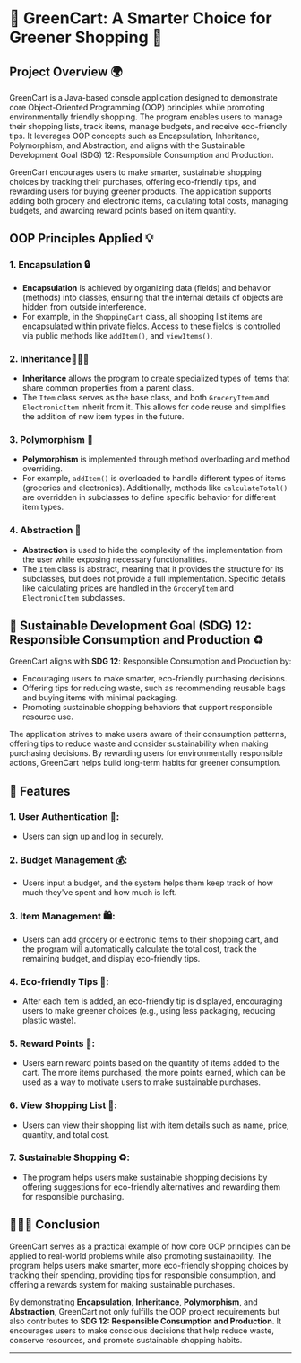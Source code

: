 # 🌿 GreenCart: A Smarter Choice for Greener Shopping 🛒

## Project Overview 🌍

GreenCart is a Java-based console application designed to demonstrate core Object-Oriented Programming (OOP) principles while promoting environmentally friendly shopping. The program enables users to manage their shopping lists, track items, manage budgets, and receive eco-friendly tips. It leverages OOP concepts such as Encapsulation, Inheritance, Polymorphism, and Abstraction, and aligns with the Sustainable Development Goal (SDG) 12: Responsible Consumption and Production.

GreenCart encourages users to make smarter, sustainable shopping choices by tracking their purchases, offering eco-friendly tips, and rewarding users for buying greener products. The application supports adding both grocery and electronic items, calculating total costs, managing budgets, and awarding reward points based on item quantity.

## OOP Principles Applied 💡

### 1. **Encapsulation** 🔒
- **Encapsulation** is achieved by organizing data (fields) and behavior (methods) into classes, ensuring that the internal details of objects are hidden from outside interference.
- For example, in the `ShoppingCart` class, all shopping list items are encapsulated within private fields. Access to these fields is controlled via public methods like `addItem()`, and `viewItems()`.

### 2. **Inheritance**👩🏻‍💻
- **Inheritance** allows the program to create specialized types of items that share common properties from a parent class.
- The `Item` class serves as the base class, and both `GroceryItem` and `ElectronicItem` inherit from it. This allows for code reuse and simplifies the addition of new item types in the future.

### 3. **Polymorphism** 🔄
- **Polymorphism** is implemented through method overloading and method overriding.
- For example, `addItem()` is overloaded to handle different types of items (groceries and electronics). Additionally, methods like `calculateTotal()` are overridden in subclasses to define specific behavior for different item types.

### 4. **Abstraction** 🧩
- **Abstraction** is used to hide the complexity of the implementation from the user while exposing necessary functionalities.
- The `Item` class is abstract, meaning that it provides the structure for its subclasses, but does not provide a full implementation. Specific details like calculating prices are handled in the `GroceryItem` and `ElectronicItem` subclasses.

## 🌱 Sustainable Development Goal (SDG) 12: Responsible Consumption and Production ♻️

GreenCart aligns with **SDG 12**: Responsible Consumption and Production by:
- Encouraging users to make smarter, eco-friendly purchasing decisions.
- Offering tips for reducing waste, such as recommending reusable bags and buying items with minimal packaging.
- Promoting sustainable shopping behaviors that support responsible resource use.

The application strives to make users aware of their consumption patterns, offering tips to reduce waste and consider sustainability when making purchasing decisions. By rewarding users for environmentally responsible actions, GreenCart helps build long-term habits for greener consumption.

## 🚀 Features

### 1. **User Authentication** 🔑:
   - Users can sign up and log in securely.

### 2. **Budget Management** 💰:
   - Users input a budget, and the system helps them keep track of how much they've spent and how much is left.

### 3. **Item Management** 🛍️:
   - Users can add grocery or electronic items to their shopping cart, and the program will automatically calculate the total cost, track the remaining budget, and display eco-friendly tips.

### 4. **Eco-friendly Tips** 🌿:
   - After each item is added, an eco-friendly tip is displayed, encouraging users to make greener choices (e.g., using less packaging, reducing plastic waste).

### 5. **Reward Points** 🏅:
   - Users earn reward points based on the quantity of items added to the cart. The more items purchased, the more points earned, which can be used as a way to motivate users to make sustainable purchases.

### 6. **View Shopping List** 📜:
   - Users can view their shopping list with item details such as name, price, quantity, and total cost.

### 7. **Sustainable Shopping** ♻️:
   - The program helps users make sustainable shopping decisions by offering suggestions for eco-friendly alternatives and rewarding them for responsible purchasing.

## 👩🏻‍💼 Conclusion

GreenCart serves as a practical example of how core OOP principles can be applied to real-world problems while also promoting sustainability. The program helps users make smarter, more eco-friendly shopping choices by tracking their spending, providing tips for responsible consumption, and offering a rewards system for making sustainable purchases.

By demonstrating **Encapsulation**, **Inheritance**, **Polymorphism**, and **Abstraction**, GreenCart not only fulfills the OOP project requirements but also contributes to **SDG 12: Responsible Consumption and Production**. It encourages users to make conscious decisions that help reduce waste, conserve resources, and promote sustainable shopping habits.

---
